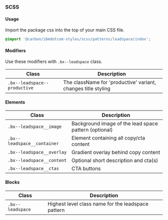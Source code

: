 ### SCSS

#### Usage

Import the package css into the top of your main CSS file.

```css
@import '@carbon/ibmdotcom-styles/scss/patterns/leadspace/index';
```

#### Modifiers

Use these modifiers with `.bx--leadspace` class.

| Class                        | Description                                                   |
| ---------------------------- | ------------------------------------------------------------- |
| `.bx--leadspace--productive` | The className for 'productive' variant, changes title styling |

#### Elements

| Class                       | Description                                           |
| --------------------------- | ----------------------------------------------------- |
| `.bx--leadspace__image`     | Background image of the lead space pattern (optional) |
| `.bx--leadspace__container` | Element containing all copy/cta content               |
| `.bx--leadspace__overlay`   | Gradient overlay behind copy content                  |
| `.bx--leadspace__content`   | Optional short description and cta(s)                 |
| `.bx--leadspace__ctas`      | CTA buttons                                           |

#### Blocks

| Class            | Description                                        |
| ---------------- | -------------------------------------------------- |
| `.bx--leadspace` | Highest level class name for the leadspace pattern |
